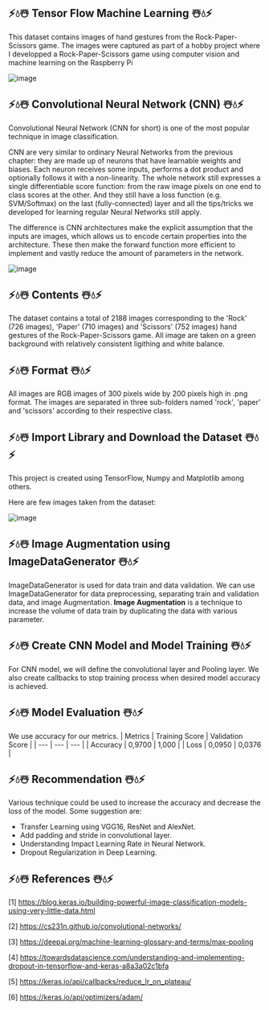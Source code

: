 ## ⚡💧☃️ Tensor Flow Machine Learning ☃️💧⚡ 
This dataset contains images of hand gestures from the Rock-Paper-Scissors game. The images were captured as part of a hobby project where I developped a Rock-Paper-Scissors game using computer vision and machine learning on the Raspberry Pi

![image](https://github.com/diantyapitaloka/Tensor-Flow-Machine-Learning/assets/147487436/f0b834a3-7dbb-46d7-8822-9c04fc18eba6)


## ⚡💧☃️ Convolutional Neural Network (CNN) ☃️💧⚡ 

Convolutional Neural Network (CNN for short) is one of the most popular technique in image classification.

CNN are very similar to ordinary Neural Networks from the previous chapter: they are made up of neurons that have learnable weights and biases. Each neuron receives some inputs, performs a dot product and optionally follows it with a non-linearity. The whole network still expresses a single differentiable score function: from the raw image pixels on one end to class scores at the other. And they still have a loss function (e.g. SVM/Softmax) on the last (fully-connected) layer and all the tips/tricks we developed for learning regular Neural Networks still apply.

The difference is CNN architectures make the explicit assumption that the inputs are images, which allows us to encode certain properties into the architecture. These then make the forward function more efficient to implement and vastly reduce the amount of parameters in the network.

  
![image](https://github.com/diantyapitaloka/Tensor-Flow-Machine-Learning/assets/147487436/1cd62f84-ea6e-4bf2-9cc7-bd1945361d08)

## ⚡💧☃️ Contents ☃️💧⚡ 
The dataset contains a total of 2188 images corresponding to the 'Rock' (726 images), 'Paper' (710 images) and 'Scissors' (752 images) hand gestures of the Rock-Paper-Scissors game. All image are taken on a green background with relatively consistent ligithing and white balance.

## ⚡💧☃️ Format ☃️💧⚡ 
All images are RGB images of 300 pixels wide by 200 pixels high in .png format. The images are separated in three sub-folders named 'rock', 'paper' and 'scissors' according to their respective class.

## ⚡💧☃️ Import Library and Download the Dataset ☃️💧⚡ 
This project is created using TensorFlow, Numpy and Matplotlib among others. 

Here are few images taken from the dataset:

![image](https://github.com/diantyapitaloka/Tensor-Flow-Machine-Learning/assets/147487436/1b92d61c-d940-49ac-aabb-5d6aa94afec5)

## ⚡💧☃️ Image Augmentation using ImageDataGenerator ☃️💧⚡ 
ImageDataGenerator is used for data train and data validation. We can use ImageDataGenerator for data preprocessing, separating train and validation data, and image Augmentation. **Image Augmentation** is a technique to increase the volume of data train by duplicating the data with various parameter.

## ⚡💧☃️ Create CNN Model and Model Training ☃️💧⚡ 
For CNN model, we will define the convolutional layer and Pooling layer. We also create callbacks to stop training process when desired model accuracy is achieved.

## ⚡💧☃️ Model Evaluation ☃️💧⚡ 
We use accuracy for our metrics. 
| Metrics | Training Score | Validation Score |
| --- | --- | --- |
| Accuracy | 0,9700 | 1,000 |
| Loss | 0,0950 | 0,0376 |

## ⚡💧☃️ Recommendation ☃️💧⚡ 
Various technique could be used to increase the accuracy and decrease the loss of the model. Some suggestion are:
- Transfer Learning using VGG16, ResNet and AlexNet.
- Add padding and stride in convolutional layer.
- Understanding Impact Learning Rate in Neural Network.
- Dropout Regularization in Deep Learning.

## ⚡💧☃️ References ☃️💧⚡ 

[1] https://blog.keras.io/building-powerful-image-classification-models-using-very-little-data.html

[2] https://cs231n.github.io/convolutional-networks/

[3] https://deepai.org/machine-learning-glossary-and-terms/max-pooling

[4] https://towardsdatascience.com/understanding-and-implementing-dropout-in-tensorflow-and-keras-a8a3a02c1bfa

[5] https://keras.io/api/callbacks/reduce_lr_on_plateau/

[6] https://keras.io/api/optimizers/adam/
